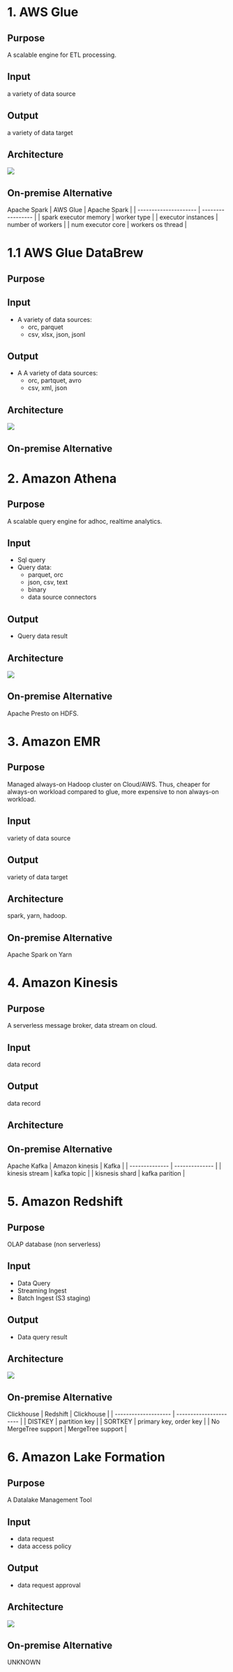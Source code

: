 # 1. AWS Glue 
## Purpose
A scalable engine for ETL processing.

## Input
a variety of data source
## Output
a variety of data target

## Architecture 
![](aws-glue-arch.drawio.svg)

## On-premise Alternative
Apache Spark
| AWS Glue              | Apache Spark      |
| --------------------- | ----------------- |
| spark executor memory | worker type       |
| executor instances    | number of workers |
| num executor core     | workers os thread |

# 1.1 AWS Glue DataBrew
## Purpose
## Input
- A variety of data sources:
  - orc, parquet
  - csv, xlsx, json, jsonl
## Output
- A A variety of data sources:
  - orc, partquet, avro
  - csv, xml, json
## Architecture
![](aws-glue-databrew.drawio.svg)
## On-premise Alternative


# 2. Amazon Athena
## Purpose
A scalable query engine for adhoc, realtime analytics.

## Input
- Sql query
- Query data:
  -  parquet, orc
  -  json, csv, text
  -  binary
  -  data source connectors

## Output
- Query data result

## Architecture 
![](aws-athena-arch.drawio.svg)

## On-premise Alternative
Apache Presto on HDFS.


# 3. Amazon EMR
## Purpose
Managed always-on Hadoop cluster on Cloud/AWS. Thus, cheaper for always-on workload compared to glue, more expensive to non always-on workload.
## Input
variety of data source
## Output
variety of data target
## Architecture 
spark, yarn, hadoop.
## On-premise Alternative
Apache Spark on Yarn

# 4. Amazon Kinesis
## Purpose
A serverless message broker, data stream on cloud.
## Input
data record
## Output
data record
## Architecture 
## On-premise Alternative
Apache Kafka
| Amazon kinesis | Kafka          |
| -------------- | -------------- |
| kinesis stream | kafka topic    |
| kisnesis shard | kafka parition |

# 5. Amazon Redshift
## Purpose
OLAP database (non serverless)

## Input
- Data Query
- Streaming Ingest
- Batch Ingest (S3 staging)
## Output
- Data query result

## Architecture 
![](aws-redshift.drawio.svg)
## On-premise Alternative
Clickhouse
| Redshift             | Clickhouse             |
| -------------------- | ---------------------- |
| DISTKEY              | partition key          |
| SORTKEY              | primary key, order key |
| No MergeTree support | MergeTree support      |


# 6. Amazon Lake Formation
## Purpose
A Datalake Management Tool

## Input
- data request
- data access policy 

## Output
- data request approval

## Architecture
![](aws-lake-formation.drawio.svg)

## On-premise Alternative
UNKNOWN
